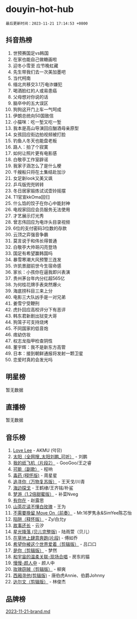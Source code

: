 # douyin-hot-hub

`最后更新时间：2023-11-21 17:14:53 +0800`

## 抖音热榜

1. 世预赛国足vs韩国
1. 在家也能自己做糖画啦
1. 迎冬小雪至 应节晚虹藏
1. 先生带我们去一次美加墨吧
1. 当代柯南
1. 缅北共移交3.1万电诈嫌犯
1. 喝酒脸红的人或易患癌
1. 父母想对你说的话
1. 脑卒中的五大误区
1. 狗狗这开门上车一气呵成
1. 伊朗总统向50国致信
1. 小猫咪：吃一堑又吃一堑
1. 我本是高山导演回应酗酒母亲原型
1. 女孩回应街边拍视频被打脸
1. 钓鱼人冬天也能盘老板
1. 路人：拍了个寂寞
1. 如何让照片更有电影感
1. 白敬亭工作室辟谣
1. 我家子涵怎么了是什么梗
1. 千艘船只将在土集结赴加沙
1. 女足新look又美又飒
1. 乒乓版兜兜转转
1. 冬日居家锻炼试试壶铃摇摆
1. T1官宣kkOma回归
1. 什么馅的饺子在你心中能封神
1. 电视家回应会员服务无法使用
1. 才艺展示灯光秀
1. 曾志伟回应为电诈头目录视频
1. 6位的支付密码3位数的存款
1. 云顶之弈强音争霸
1. 莫言说于和伟长得普通
1. 白敬亭大帅哥闪亮登场
1. 国足有希望赢韩国吗
1. 暴雪寒潮大风预警三连发
1. 许凯景甜前世今生宿命感
1. 家长：小孩你在逼我即兴表演
1. 贵州茅台年内分红超565亿
1. 为何桂花牌手表突然爆火
1. 海底捞科目三来上分
1. 电影三大队凶手是一对兄弟
1. 姜雪宁受鞭刑
1. 虎扑回应高校评分下有恶评
1. 韩东君新剧出狱变大哥
1. 狗笼子可支持烧烤
1. 不同国家的低音炮
1. 痞幼仿妆
1. 权志龙指甲检查阴性
1. 董宇辉：我不是新东方高管
1. 日本：接到朝鲜通报将发射一颗卫星
1. 恋爱时真的会发光吗

## 明星榜

暂无数据

## 直播榜

暂无数据

## 音乐榜

1. [Love Lee](https://sf6-cdn-tos.douyinstatic.com/obj/tos-cn-ve-2774/o05GbkJGbCBTdDnMtB0fwOYgkeZp23vrWQDQBS) - AKMU (악뮤)
1. [太阳（全网搜_太阳刘鹏_可听）](https://sf6-cdn-tos.douyinstatic.com/obj/tos-cn-ve-2774/ogWbyIQnlBFImVbeDocRdCIYtBHlbJXgfZMvgz) - 刘鹏
1. [我的纸飞机（片段2）](https://sf6-cdn-tos.douyinstatic.com/obj/tos-cn-ve-2774/oM2ZrKcg2CD5AeRB2gkeXOFB1IxAGJdZPazYHf) - GooGoo/王之睿
1. [可能（副歌）](https://sf3-cdn-tos.douyinstatic.com/obj/tos-cn-ve-2774/cde1731888894259b333569393c2fb51) - 程响
1. [毒药 (释怀版)](https://sf6-cdn-tos.douyinstatic.com/obj/tos-cn-ve-2774/oYILMEAzspdZBIzy4frJNB8ZHPHWAhiwowd4Ad) - 周星星
1. [追寻你（万物复苏版）](https://sf6-cdn-tos.douyinstatic.com/obj/tos-cn-ve-2774/oYeAZJsbjIDit9APmBg8u6uDUQnHmoCf3gbo74) - 王天戈/川青
1. [海边探戈](https://sf3-cdn-tos.douyinstatic.com/obj/tos-cn-ve-2774/os9gE0VQCGqt6VQkZDyBBYvfSDY0QFe3vVmubn) - 王鹤棣/王齐铭/朴鲨
1. [梦游（1.2倍甜蜜版）](https://sf6-cdn-tos.douyinstatic.com/obj/tos-cn-ve-2774/o4gyAUm8hwufoEABmwVIiQtHsFuGzAEEWtNMzo) - 补菜Nveg
1. [有你在](https://sf3-cdn-tos.douyinstatic.com/obj/tos-cn-ve-2774/o8zImmNsI8B0yfAW5FKAB1oBhkMAlIrwsZEi1V) - 赵露思
1. [山茶花读不懂白玫瑰](https://sf6-cdn-tos.douyinstatic.com/obj/tos-cn-ve-2774/osfn8B7DktrRHEPJgPCfDbw7QDQEkwC16BxZg9) - 王为
1. [不需要挽留 Move On（前奏）](https://sf6-cdn-tos.douyinstatic.com/obj/tos-cn-ve-2774/ooCBhgCCkF4nExzQL9WZSUbitfA8IsDkgQIYhe) - Mr.16罗隽永&SimYee陈芯怡
1. [陷阱（释怀版）](https://sf6-cdn-tos.douyinstatic.com/obj/tos-cn-ve-2774/oE8C21LeZrzKLDFfQYgMzx4GAIHageG5IzayY7) - Zy/白允y
1. [故事还长](https://sf3-cdn-tos.douyinstatic.com/obj/tos-cn-ve-2774/30a26758c8594f0ab81ac675c33ee2c5) - 云汐
1. [星光降落 (贝儿完整版)](https://sf3-cdn-tos.douyinstatic.com/obj/tos-cn-ve-2774/okwB9hAwyAtsFFkFBzAX1hOOfQuIoMNs0W2Mwr) - 陆雨萱（贝儿）
1. [在草地上肆意奔跑(片段)](https://sf6-cdn-tos.douyinstatic.com/obj/tos-cn-ve-2774/8831d494742f45dabdfa8adb8b817259) - 傅如乔
1. [希望你被这个世界爱着（剪辑版）](https://sf6-cdn-tos.douyinstatic.com/obj/tos-cn-ve-2774/oo4H3BfEygN7l7bQaMBOZHCQ1eI4FqtED5skQ2) - 吕口口
1. [是你（剪辑版）](https://sf6-cdn-tos.douyinstatic.com/obj/tos-cn-ve-2774/46019dae783c4c969944217fe1cfafc4) - 梦然
1. [和宇宙的温柔关联-现场合唱](https://sf3-cdn-tos.douyinstatic.com/obj/tos-cn-ve-2774/o0hONGDYQBgk0e5bqDeQOonVmncA6tC2nBwZLT) - 房东的猫
1. [慢慢-颜人中](https://sf6-cdn-tos.douyinstatic.com/obj/tos-cn-ve-2774/ocjHNfBXdBxQNC8ZGAeoLMFTUgtBg8bkExunDC) - 颜人中
1. [玫瑰窃贼（剪辑版）](https://sf6-cdn-tos.douyinstatic.com/obj/tos-cn-ve-2774/oMqAsB3ixIhSWqAJOAwf3a0hU2zKJLBolQtFlI) - 柳爽
1. [西厢寻他(剪辑版)](https://sf6-cdn-tos.douyinstatic.com/obj/tos-cn-ve-2774/oUsAVfAQKlRNxEv5qxvIB8o5qmIWUcXbzJKJhw) - 唐伯虎Annie、伯爵Johnny
1. [达尔文（剪辑版）](https://sf3-cdn-tos.douyinstatic.com/obj/tos-cn-ve-2774/oQuPQQmEgnCeZsgKQ78VBZjNVtegzBGpoSbQPD) - 林俊杰

## 品牌榜

[2023-11-21-brand.md](2023-11-21-brand.md)
